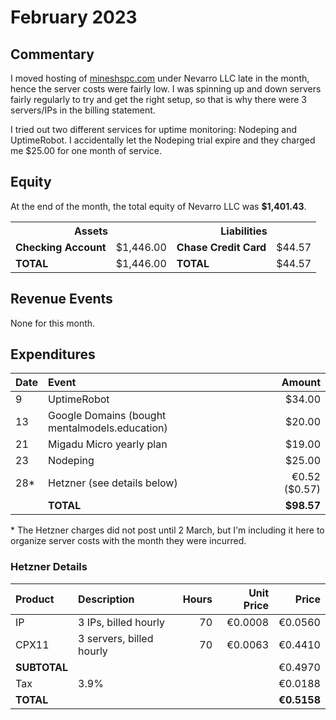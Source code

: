 # February 2023

## Commentary

I moved hosting of [mineshspc.com](https://mineshspc.com) under Nevarro LLC late
in the month, hence the server costs were fairly low. I was spinning up and down
servers fairly regularly to try and get the right setup, so that is why there
were 3 servers/IPs in the billing statement.

I tried out two different services for uptime monitoring: Nodeping and
UptimeRobot. I accidentally let the Nodeping trial expire and they charged me
$25.00 for one month of service.

## Equity

At the end of the month, the total equity of Nevarro LLC was **$1,401.43**.

<table>
  <tr>
    <th colspan="2"><b>Assets</b></th>
    <th colspan="2"><b>Liabilities</b></th>
  </tr>
  <tr>
    <td><b>Checking Account</b></td>
    <td>$1,446.00</td>
    <td><b>Chase Credit Card</b></td>
    <td>$44.57</td>
  </tr>
  <tr>
    <td><b>TOTAL</b></td>
    <td>$1,446.00</td>
    <td><b>TOTAL</b></td>
    <td>$44.57</td>
  </tr>
</table>

## Revenue Events

None for this month.

## Expenditures

| **Date** | **Event**                                      |    **Amount** |
| :------- | :--------------------------------------------- | ------------: |
| 9        | UptimeRobot                                    |        $34.00 |
| 13       | Google Domains (bought mentalmodels.education) |        $20.00 |
| 21       | Migadu Micro yearly plan                       |        $19.00 |
| 23       | Nodeping                                       |        $25.00 |
| 28\*     | Hetzner (see details below)                    | €0.52 ($0.57) |
|          | **TOTAL**                                      |    **$98.57** |

\* The Hetzner charges did not post until 2 March, but I'm including it here to
organize server costs with the month they were incurred.

### Hetzner Details

| **Product**  | **Description**          | **Hours** | **Unit Price** |   **Price** |
| :----------- | :----------------------- | --------: | -------------: | ----------: |
| IP           | 3 IPs, billed hourly     |        70 |        €0.0008 |     €0.0560 |
| CPX11        | 3 servers, billed hourly |        70 |        €0.0063 |     €0.4410 |
| **SUBTOTAL** |                          |           |                |     €0.4970 |
| Tax          | 3.9%                     |           |                |     €0.0188 |
| **TOTAL**    |                          |           |                | **€0.5158** |
